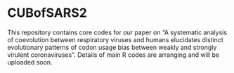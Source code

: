 # CUBofSARS2

This repository contains core codes for our paper on “A systematic analysis of coevolution between respiratory viruses and humans elucidates distinct evolutionary patterns of codon usage bias between weakly and strongly virulent coronaviruses”. Details of main R codes are arranging and will be uploaded soon.

